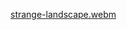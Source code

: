 
[strange-landscape.webm](https://github.com/dzhoshua/android-dev/assets/118795314/ce68d07d-00cc-4cbe-ac67-2dee61ac6e4c)
